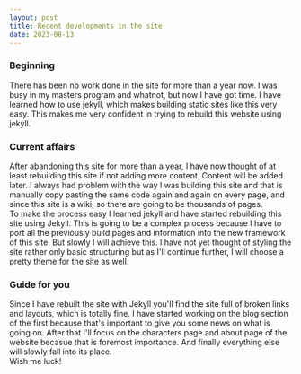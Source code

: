 ```yaml
---
layout: post
title: Recent developments in the site
date: 2023-08-13
---
```

### Beginning
There has been no work done in the site for more than a year now. I was busy in my masters program and whatnot, but now I have got time. I have learned how to use jekyll, which makes building static sites like this very easy. This makes me very confident in trying to rebuild this website using jekyll. 
### Current affairs
After abandoning this site for more than a year, I have now thought of at least rebuilding this site if not adding more content. Content will be added later. I always had problem with the way I was building this site and that is manually copy pasting the same code again and again on every page, and since this site is a wiki, so there are going to be thousands of pages.  
To make the process easy I learned jekyll and have started rebuilding this site using Jekyll. This is going to be a complex process because I have to port all the previously build pages and information into the new framework of this site. But slowly I will achieve this. I have not yet thought of styling the site rather only basic structuring but as I'll continue further, I will choose a pretty theme for the site as well. 
### Guide for you
Since I have rebuilt the site with Jekyll you'll find the site full of broken links and layouts, which is totally fine. I have started working on the blog section of the first because that's important to give you some news on what is going on. After that I'll focus on the characters page and about page of the website becasue that is foremost importance. And finally everything else will slowly fall into its place.  
Wish me luck!